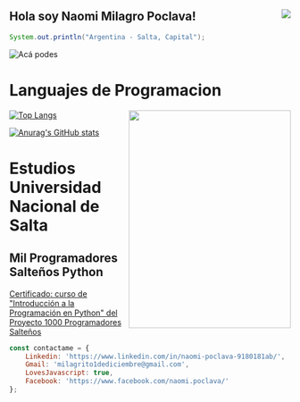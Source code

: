 ## Hola soy Naomi Milagro Poclava! <img align="right" src="https://visitor-badge.laobi.icu/badge?page_id=naomipoclava2021">


```java
System.out.println("Argentina - Salta, Capital");
```
![Acá podes](https://volemos.nyc3.digitaloceanspaces.com/blog/wp-content/uploads/2019/05/cafayate06.jpg)

# Languajes de Programacion 
<img flex="center" align="right" width="290px" height="390px" src="https://raw.githubusercontent.com/abhisheknaiidu/abhisheknaiidu/master/code.gif">

[![Top Langs](https://github-readme-stats.vercel.app/api/top-langs/?username=naomipoclava2021&layout=compact&theme=dracula)](https://github.com/naomipoclava2021?tab=repositories)


[![Anurag's GitHub stats](https://github-readme-stats.vercel.app/api?username=naomipoclava2021&show_icons=true&theme=compact)](https://github.com/naomipoclava2021?tab=repositories)

# Estudios Universidad Nacional de Salta
## Mil Programadores Salteños Python 

[Certificado: curso de "Introducción a la
Programación en Python" del Proyecto 1000 Programadores Salteños ](https://drive.google.com/drive/folders/1YF3C3FjOf9_HMze4rnlqPxAI2rrug_Zm)


```javascript
const contactame = {
    Linkedin: 'https://www.linkedin.com/in/naomi-poclava-9180181ab/',
    Gmail: 'milagrito1dediciembre@gmail.com',
    LovesJavascript: true,
    Facebook: 'https://www.facebook.com/naomi.poclava/'
};
```

